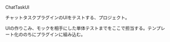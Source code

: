 ChatTaskUI


チャットタスクプラグインのUIをテストする、プロジェクト。

UIの作りこみ、モックを相手にした単体テストまでをここで担当する。テンプレート化ののちにプラグインに組み込む。
